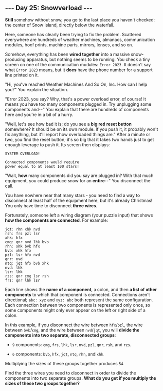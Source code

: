 ## --- Day 25: Snowverload ---
**Still** somehow without snow, you go to the last place you haven't checked: the center of Snow Island, directly below the waterfall.
 
Here, someone has clearly been trying to fix the problem. Scattered everywhere are hundreds of weather machines, almanacs, communication modules, hoof prints, machine parts, mirrors, lenses, and so on.
 
Somehow, everything has been **wired together** into a massive snow-producing apparatus, but nothing seems to be running. You check a tiny screen on one of the communication modules: `Error 2023`. It doesn't say what `Error 2023` means, but it **does** have the phone number for a support line printed on it.
 
"Hi, you've reached Weather Machines And So On, Inc. How can I help you?" You explain the situation.
 
"Error 2023, you say? Why, that's a power overload error, of course! It means you have too many components plugged in. Try unplugging some components and--" You explain that there are hundreds of components here and you're in a bit of a hurry.
 
"Well, let's see how bad it is; do you see a **big red reset button** somewhere? It should be on its own module. If you push it, it probably won't fix anything, but it'll report how overloaded things are." After a minute or two, you find the reset button; it's so big that it takes two hands just to get enough leverage to push it. Its screen then displays:
 

```
SYSTEM OVERLOAD!

Connected components would require
power equal to at least 100 stars!
```

 
"Wait, **how** many components did you say are plugged in? With that much equipment, you could produce snow for an **entire**--" You disconnect the call.
 
You have nowhere near that many stars - you need to find a way to disconnect at least half of the equipment here, but it's already Christmas! You only have time to disconnect **three wires**.
 
Fortunately, someone left a wiring diagram (your puzzle input) that shows **how the components are connected**. For example:
 

```
jqt: rhn xhk nvd
rsh: frs pzl lsr
xhk: hfx
cmg: qnr nvd lhk bvb
rhn: xhk bvb hfx
bvb: xhk hfx
pzl: lsr hfx nvd
qnr: nvd
ntq: jqt hfx bvb xhk
nvd: lhk
lsr: lhk
rzs: qnr cmg lsr rsh
frs: qnr lhk lsr
```

 
Each line shows the **name of a component**, a colon, and then **a list of other components** to which that component is connected. Connections aren't directional; `abc: xyz` and `xyz: abc` both represent the same configuration. Each connection between two components is represented only once, so some components might only ever appear on the left or right side of a colon.
 
In this example, if you disconnect the wire between `hfx`/`pzl`, the wire between `bvb`/`cmg`, and the wire between `nvd`/`jqt`, you will **divide the components into two separate, disconnected groups**:
 
 
- `9` components: `cmg`, `frs`, `lhk`, `lsr`, `nvd`, `pzl`, `qnr`, `rsh`, and `rzs`.
 
- `6` components: `bvb`, `hfx`, `jqt`, `ntq`, `rhn`, and `xhk`.
 
 
Multiplying the sizes of these groups together produces `54`.
 
Find the three wires you need to disconnect in order to divide the components into two separate groups. **What do you get if you multiply the sizes of these two groups together?**
 